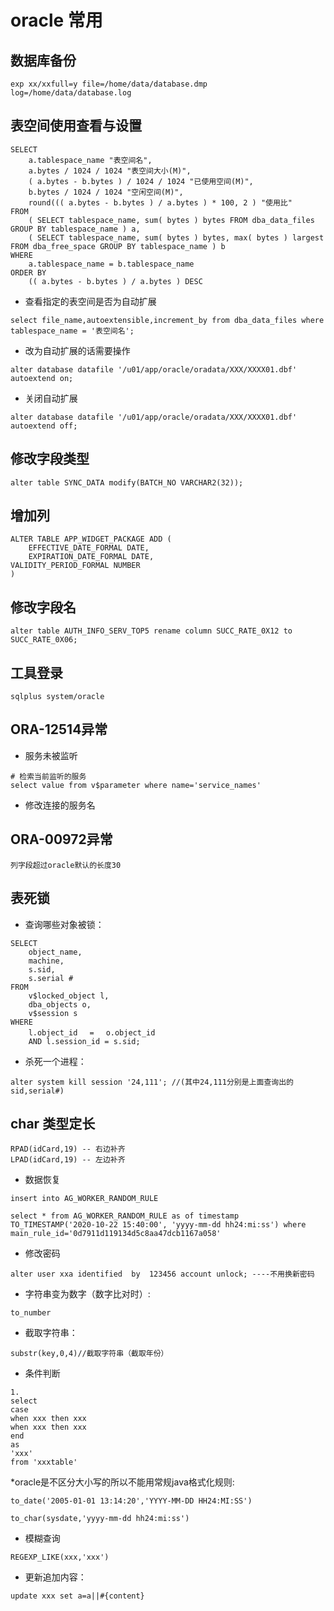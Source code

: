 # oracle 常用

## 数据库备份
```
exp xx/xxfull=y file=/home/data/database.dmp log=/home/data/database.log
```

## 表空间使用查看与设置
```
SELECT
	a.tablespace_name "表空间名",
	a.bytes / 1024 / 1024 "表空间大小(M)",
	( a.bytes - b.bytes ) / 1024 / 1024 "已使用空间(M)",
	b.bytes / 1024 / 1024 "空闲空间(M)",
	round((( a.bytes - b.bytes ) / a.bytes ) * 100, 2 ) "使用比" 
FROM
	( SELECT tablespace_name, sum( bytes ) bytes FROM dba_data_files GROUP BY tablespace_name ) a,
	( SELECT tablespace_name, sum( bytes ) bytes, max( bytes ) largest FROM dba_free_space GROUP BY tablespace_name ) b 
WHERE
	a.tablespace_name = b.tablespace_name 
ORDER BY
	(( a.bytes - b.bytes ) / a.bytes ) DESC
```

* 查看指定的表空间是否为自动扩展

```
select file_name,autoextensible,increment_by from dba_data_files where tablespace_name = '表空间名'; 
```

* 改为自动扩展的话需要操作

```
alter database datafile '/u01/app/oracle/oradata/XXX/XXXX01.dbf' autoextend on;
```


* 关闭自动扩展
```
alter database datafile '/u01/app/oracle/oradata/XXX/XXXX01.dbf' autoextend off;
```

## 修改字段类型
```
alter table SYNC_DATA modify(BATCH_NO VARCHAR2(32));
```

## 增加列
```
ALTER TABLE APP_WIDGET_PACKAGE ADD (
	EFFECTIVE_DATE_FORMAL DATE,
	EXPIRATION_DATE_FORMAL DATE,
VALIDITY_PERIOD_FORMAL NUMBER 
)
```

## 修改字段名
```
alter table AUTH_INFO_SERV_TOP5 rename column SUCC_RATE_0X12 to SUCC_RATE_0X06;
```


## 工具登录
```
sqlplus system/oracle
```

## ORA-12514异常
* 服务未被监听
```
# 检索当前监听的服务
select value from v$parameter where name='service_names'
```
* 修改连接的服务名


## ORA-00972异常
```
列字段超过oracle默认的长度30
```

## 表死锁

* 查询哪些对象被锁：
```
SELECT
	object_name,
	machine,
	s.sid,
	s.serial # 
FROM
	v$locked_object l,
	dba_objects o,
	v$session s 
WHERE
	l.object_id　 =　 o.object_id 
	AND l.session_id = s.sid;
```

* 杀死一个进程：
```
alter system kill session '24,111'; //(其中24,111分别是上面查询出的sid,serial#)
```

## char 类型定长
```
RPAD(idCard,19) -- 右边补齐
LPAD(idCard,19) -- 左边补齐
```

* 数据恢复
```
insert into AG_WORKER_RANDOM_RULE

select * from AG_WORKER_RANDOM_RULE as of timestamp  TO_TIMESTAMP('2020-10-22 15:40:00', 'yyyy-mm-dd hh24:mi:ss') where main_rule_id='0d7911d119134d5c8aa47dcb1167a058'
```

* 修改密码
```
alter user xxa identified  by  123456 account unlock; ----不用换新密码
```

* 字符串变为数字（数字比对时）:
```
to_number
```
* 截取字符串：
```
substr(key,0,4)//截取字符串（截取年份）
```
* 条件判断
```
1.
select
case
when xxx then xxx
when xxx then xxx
end
as
'xxx'
from 'xxxtable'
```
*oracle是不区分大小写的所以不能用常规java格式化规则:
```
to_date('2005-01-01 13:14:20','YYYY-MM-DD HH24:MI:SS')
```
```
to_char(sysdate,'yyyy-mm-dd hh24:mi:ss')
```
* 模糊查询
```
REGEXP_LIKE(xxx,'xxx')
```
* 更新追加内容：
```
update xxx set a=a||#{content}
```
